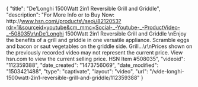 {
    "title": "De'Longhi 1500Watt 2in1 Reversible Grill and Griddle",
    "description": "For More Info or to Buy Now: http:\/\/www.hsn.com\/products\/seo\/8212053?rdr=1&sourceid=youtube&cm_mmc=Social-_-Youtube-_-ProductVideo-_-508035\r\nDe'Longhi 1500Watt 2in1 Reversible Grill and Griddle  \nEnjoy the benefits of a grill and griddle in one versatile appliance. Scramble eggs and bacon or saut vegetables on the griddle side. Grill...\r\nPrices shown on the previously recorded video may not represent the current price.  View hsn.com to view the current selling price. HSN Item #508035",
    "videoid": "112359388",
    "date_created": "1473756069",
    "date_modified": "1503421488",
    "type": "captivate",
    "layout": "video",
    "url": "\/v\/de-longhi-1500watt-2in1-reversible-grill-and-griddle\/112359388"
}